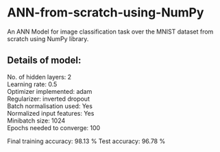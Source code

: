 # ANN-from-scratch-using-NumPy
An ANN Model for image classification task over the MNIST dataset from scratch using NumPy library.<br>
## Details of model: <br>
No. of hidden layers: 2 <br>
Learning rate: 0.5<br>
Optimizer implemented: adam<br>
Regularizer: inverted dropout <br>
Batch normalisation used: Yes<br>
Normalized input features: Yes<br>
Minibatch size: 1024<br>
Epochs needed to converge: 100<br>


Final training accuracy: 98.13 %
Test accuracy: 96.78 %
